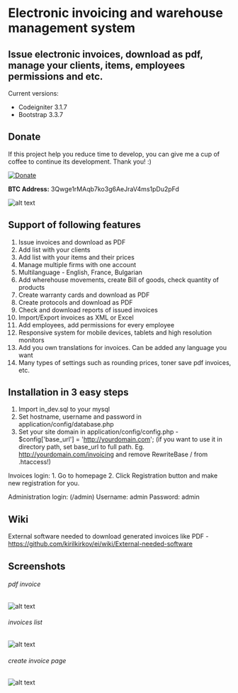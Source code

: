 # Electronic invoicing and warehouse management system
## Issue electronic invoices, download as pdf, manage your clients, items, employees permissions and etc.

Current versions:

* Codeigniter 3.1.7
* Bootstrap 3.3.7

## Donate
<p>If this project help you reduce time to develop, you can give me a cup of coffee to continue its development. Thank you! :)</p>

[![Donate](https://www.paypalobjects.com/en_US/i/btn/btn_donateCC_LG.gif)](https://www.paypal.com/donate/?hosted_button_id=PF5ES4K748ZEY)

<p><b>BTC Address:</b> 3Qwge1rMAqb7ko3g6AeJraV4ms1pDu2pFd</p>

![alt text](https://raw.githubusercontent.com/kirilkirkov/Shopping-Cart-Solution-CodeIgniter/master/github/btc.png "Bitcoin address")

## Support of following features

1. Issue invoices and download as PDF
2. Add list with your clients
3. Add list with your items and their prices
4. Manage multiple firms with one account
5. Multilanguage - English, France, Bulgarian
6. Add wherehouse movements, create Bill of goods, check quantity of products
7. Create warranty cards and download as PDF
8. Create protocols and download as PDF
9. Check and download reports of issued invoices
10. Import/Export invoices as XML or Excel
11. Add employees, add permissions for every employee
12. Responsive system for mobile devices, tablets and high resolution monitors
13. Add you own translations for invoices. Can be added any language you want
14. Many types of settings such as rounding prices, toner save pdf invoices, etc.

## Installation in 3 easy steps
1. Import in_dev.sql to your mysql
2. Set hostname, username and password in application/config/database.php
3. Set your site domain in application/config/config.php - $config['base_url'] = 'http://yourdomain.com'; (if you want to use it in directory path, set base_url to full path. Eg. http://yourdomain.com/invoicing and remove RewriteBase / from .htaccess!)

<p>
Invoices login:
1. Go to homepage
2. Click Registration button and make new registration for you.
</p>
<p>
Administration login: (/admin)
Username: admin
Password: admin
</p>

## Wiki
External software needed to download generated invoices like PDF - https://github.com/kirilkirkov/ei/wiki/External-needed-software

## Screenshots
###### pdf invoice
![alt text](https://raw.githubusercontent.com/kirilkirkov/ei/master/design/user/design_of_invoice.png?token=ADQ0kH5ObqDK3l2H-K4gXn74aIeVi0fVks5acX1HwA%3D%3D "Logo Title Text 1")
###### invoices list
![alt text](https://raw.githubusercontent.com/kirilkirkov/ei/master/design/user/design_of_invoices_list.png?token=ADQ0kGLfoXLmpNGV5HYZewfaZHzr3qA9ks5acX1IwA%3D%3D "Logo Title Text 1")
###### create invoice page
![alt text](https://raw.githubusercontent.com/kirilkirkov/ei/master/design/user/create_invoice_page.png?token=ADQ0kGcYR3mBvj8ANBbPJ8wg8w69gpgPks5acX1FwA%3D%3D "Logo Title Text 1")
